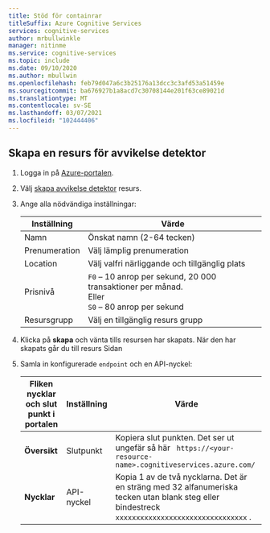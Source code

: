 ```yaml
---
title: Stöd för containrar
titleSuffix: Azure Cognitive Services
services: cognitive-services
author: mrbullwinkle
manager: nitinme
ms.service: cognitive-services
ms.topic: include
ms.date: 09/10/2020
ms.author: mbullwin
ms.openlocfilehash: feb79d047a6c3b25176a13dcc3c3afd53a51459e
ms.sourcegitcommit: ba676927b1a8acd7c30708144e201f63ce89021d
ms.translationtype: MT
ms.contentlocale: sv-SE
ms.lasthandoff: 03/07/2021
ms.locfileid: "102444406"
---
```

## <a name="create-an-anomaly-detector-resource"></a>Skapa en resurs för avvikelse detektor

1. Logga in på <a href="https://portal.azure.com" target="_blank">Azure-portalen</a>.
1. Välj <a href="https://ms.portal.azure.com/#create/Microsoft.CognitiveServicesAnomalyDetector" target="_blank">skapa avvikelse detektor</a> resurs.
1. Ange alla nödvändiga inställningar:

    |Inställning|Värde|
    |--|--|
    |Namn|Önskat namn (2-64 tecken)|
    |Prenumeration|Välj lämplig prenumeration|
    |Location|Välj valfri närliggande och tillgänglig plats|
    |Prisnivå|`F0` – 10 anrop per sekund, 20 000 transaktioner per månad. <br> Eller<br> `S0` – 80 anrop per sekund|
    |Resursgrupp|Välj en tillgänglig resurs grupp|

1. Klicka på **skapa** och vänta tills resursen har skapats. När den har skapats går du till resurs Sidan
1. Samla in konfigurerade `endpoint` och en API-nyckel:

    |Fliken nycklar och slut punkt i portalen|Inställning|Värde|
    |--|--|--|
    |**Översikt**|Slutpunkt|Kopiera slut punkten. Det ser ut ungefär så här ` https://<your-resource-name>.cognitiveservices.azure.com/`|
    |**Nycklar**|API-nyckel|Kopia 1 av de två nycklarna. Det är en sträng med 32 alfanumeriska tecken utan blank steg eller bindestreck `xxxxxxxxxxxxxxxxxxxxxxxxxxxxxxxx` .|



